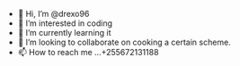 - 👋 Hi, I’m @drexo96
- 👀 I’m interested in coding
- 🌱 I’m currently learning it
- 💞️ I’m looking to collaborate on cooking a certain scheme.
- 📫 How to reach me ...+255672131188

<!---
drexo96/drexo96 is a ✨ special ✨ repository because its `README.md` (this file) appears on your GitHub profile.
You can click the Preview link to take a look at your changes.
--->
